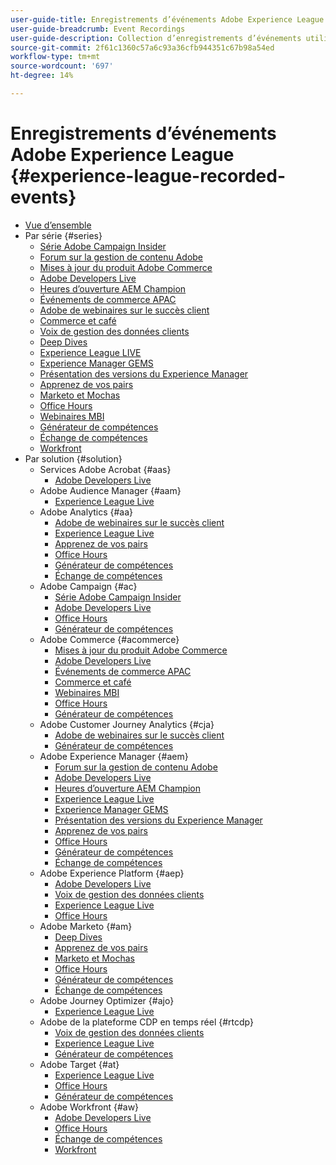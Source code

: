```yaml
---
user-guide-title: Enregistrements d’événements Adobe Experience League
user-guide-breadcrumb: Event Recordings
user-guide-description: Collection d’enregistrements d’événements utilisée pour l’utilisation de produits Adobe Enterprise
source-git-commit: 2f61c1360c57a6c93a36cfb944351c67b98a54ed
workflow-type: tm+mt
source-wordcount: '697'
ht-degree: 14%

---
```



# Enregistrements d’événements Adobe Experience League {#experience-league-recorded-events}

+ [Vue d’ensemble](overview.md)
+ Par série {#series}
   + [Série Adobe Campaign Insider](https://experienceleague.adobe.com/docs/events/adobe-campaign-insider-recordings/overview.html)
   + [Forum sur la gestion de contenu Adobe](https://experienceleague.adobe.com/docs/events/adobe-content-management-forum-recordings/overview.html)
   + [Mises à jour du produit Adobe Commerce](https://experienceleague.adobe.com/docs/events/adobe-commerce-product-update-recordings/overview.html)
   + [Adobe Developers Live](https://experienceleague.adobe.com/docs/events/adobe-developers-live-recordings/overview.html)
   + [Heures d’ouverture AEM Champion](https://experienceleague.adobe.com/docs/events/aem-champion-office-hours/overview.html)
   + [Événements de commerce APAC](https://experienceleague.adobe.com/docs/events/apac-commerce-recordings/overview.html)
   + [Adobe de webinaires sur le succès client](https://experienceleague.adobe.com/docs/events/adobe-customer-success-webinar-recordings/overview.html)
   + [Commerce et café](https://experienceleague.adobe.com/docs/events/commerce-and-coffee-recordings/overview.html)
   + [Voix de gestion des données clients](https://experienceleague.adobe.com/docs/events/customer-data-management-voices-recordings/overview.html?lang=fr)
   + [Deep Dives](https://experienceleague.adobe.com/docs/events/deep-dives-recordings/overview.html)
   + [Experience League LIVE](https://experienceleague.adobe.com/docs/events/experience-league-live-recordings/overview.html)
   + [Experience Manager GEMS](https://experienceleague.adobe.com/docs/events/experience-manager-gems-recordings/overview.html)
   + [Présentation des versions du Experience Manager](https://experienceleague.adobe.com/docs/events/aemcs-release-update-recordings/overview.html?lang=fr)
   + [Apprenez de vos pairs](https://experienceleague.adobe.com/docs/events/learn-from-your-peers-recordings/overview.html)
   + [Marketo et Mochas](https://experienceleague.adobe.com/docs/events/marketo-and-mochas-recordings/overview.html)
   + [Office Hours](https://experienceleague.adobe.com/docs/events/office-hours/overview.html)
   + [Webinaires MBI](https://experienceleague.adobe.com/docs/events/mbi-webinars-recordings/overview.html)
   + [Générateur de compétences](https://experienceleague.adobe.com/docs/events/skill-builder-recordings/overview.html)
   + [Échange de compétences](https://experienceleague.adobe.com/docs/events/the-skill-exchange-recordings/overview.html)
   + [Workfront](https://experienceleague.adobe.com/docs/events/workfront-recordings/overview.html)
+ Par solution {#solution}
   + Services Adobe Acrobat {#aas}
      + [Adobe Developers Live](https://experienceleague.adobe.com/docs/events/adobe-developers-live-recordings/overview.html)
   + Adobe Audience Manager {#aam}
      + [Experience League Live](https://experienceleague.adobe.com/docs/events/experience-league-live-recordings/overview.html)
   + Adobe Analytics {#aa}
      + [Adobe de webinaires sur le succès client](https://experienceleague.adobe.com/docs/events/adobe-customer-success-webinar-recordings/overview.html)
      + [Experience League Live](https://experienceleague.adobe.com/docs/events/experience-league-live-recordings/overview.html)
      + [Apprenez de vos pairs](https://experienceleague.adobe.com/docs/events/learn-from-your-peers-recordings/overview.html)
      + [Office Hours](https://experienceleague.adobe.com/docs/events/office-hours/overview.html)
      + [Générateur de compétences](https://experienceleague.adobe.com/docs/events/skill-builder-recordings/overview.html)
      + [Échange de compétences](https://experienceleague.adobe.com/docs/events/the-skill-exchange-recordings/overview.html)
   + Adobe Campaign {#ac}
      + [Série Adobe Campaign Insider](https://experienceleague.adobe.com/docs/events/adobe-campaign-insider-recordings/overview.html)
      + [Adobe Developers Live](https://experienceleague.adobe.com/docs/events/adobe-developers-live-recordings/overview.html)
      + [Office Hours](https://experienceleague.adobe.com/docs/events/office-hours/overview.html)
      + [Générateur de compétences](https://experienceleague.adobe.com/docs/events/skill-builder-recordings/overview.html)
   + Adobe Commerce {#acommerce}
      + [Mises à jour du produit Adobe Commerce](https://experienceleague.adobe.com/docs/events/adobe-commerce-product-update-recordings/overview.html)
      + [Adobe Developers Live](https://experienceleague.adobe.com/docs/events/adobe-developers-live-recordings/overview.html)
      + [Événements de commerce APAC](https://experienceleague.adobe.com/docs/events/apac-commerce-recordings/overview.html)
      + [Commerce et café](https://experienceleague.adobe.com/docs/events/commerce-and-coffee-recordings/overview.html)
      + [Webinaires MBI](https://experienceleague.adobe.com/docs/events/mbi-webinars-recordings/overview.html)
      + [Office Hours](https://experienceleague.adobe.com/docs/events/office-hours/overview.html)
      + [Générateur de compétences](https://experienceleague.adobe.com/docs/events/skill-builder-recordings/overview.html)
   + Adobe Customer Journey Analytics {#cja}
      + [Adobe de webinaires sur le succès client](https://experienceleague.adobe.com/docs/events/adobe-customer-success-webinar-recordings/overview.html)
      + [Générateur de compétences](https://experienceleague.adobe.com/docs/events/skill-builder-recordings/overview.html)
   + Adobe Experience Manager   {#aem}
      + [Forum sur la gestion de contenu Adobe](https://experienceleague.adobe.com/docs/events/adobe-content-management-forum-recordings/overview.html)
      + [Adobe Developers Live](https://experienceleague.adobe.com/docs/events/adobe-developers-live-recordings/overview.html)
      + [Heures d’ouverture AEM Champion](https://experienceleague.adobe.com/docs/events/aem-champion-office-hours/overview.html)
      + [Experience League Live](https://experienceleague.adobe.com/docs/events/experience-league-live-recordings/overview.html)
      + [Experience Manager GEMS](https://experienceleague.adobe.com/docs/events/experience-manager-gems-recordings/overview.html)
      + [Présentation des versions du Experience Manager](https://experienceleague.adobe.com/docs/events/aemcs-release-update-recordings/overview.html?lang=fr)
      + [Apprenez de vos pairs](https://experienceleague.adobe.com/docs/events/learn-from-your-peers-recordings/overview.html)
      + [Office Hours](https://experienceleague.adobe.com/docs/events/office-hours/overview.html)
      + [Générateur de compétences](https://experienceleague.adobe.com/docs/events/skill-builder-recordings/overview.html)
      + [Échange de compétences](https://experienceleague.adobe.com/docs/events/the-skill-exchange-recordings/overview.html)
   + Adobe Experience Platform {#aep}
      + [Adobe Developers Live](https://experienceleague.adobe.com/docs/events/adobe-developers-live-recordings/overview.html)
      + [Voix de gestion des données clients](https://experienceleague.adobe.com/docs/events/customer-data-management-voices-recordings/overview.html?lang=fr)
      + [Experience League Live](https://experienceleague.adobe.com/docs/events/experience-league-live-recordings/overview.html)
      + [Office Hours](https://experienceleague.adobe.com/docs/events/office-hours/overview.html)
   + Adobe Marketo {#am}
      + [Deep Dives](https://experienceleague.adobe.com/docs/events/deep-dives-recordings/overview.html)
      + [Apprenez de vos pairs](https://experienceleague.adobe.com/docs/events/learn-from-your-peers-recordings/overview.html)
      + [Marketo et Mochas](https://experienceleague.adobe.com/docs/events/marketo-and-mochas-recordings/overview.html)
      + [Office Hours](https://experienceleague.adobe.com/docs/events/office-hours/overview.html)
      + [Générateur de compétences](https://experienceleague.adobe.com/docs/events/skill-builder-recordings/overview.html)
      + [Échange de compétences](https://experienceleague.adobe.com/docs/events/the-skill-exchange-recordings/overview.html)
   + Adobe Journey Optimizer {#ajo}
      + [Experience League Live](https://experienceleague.adobe.com/docs/events/experience-league-live-recordings/overview.html)
   + Adobe de la plateforme CDP en temps réel {#rtcdp}
      + [Voix de gestion des données clients](https://experienceleague.adobe.com/docs/events/customer-data-management-voices-recordings/overview.html?lang=fr)
      + [Experience League Live](https://experienceleague.adobe.com/docs/events/experience-league-live-recordings/overview.html)
      + [Générateur de compétences](https://experienceleague.adobe.com/docs/events/skill-builder-recordings/overview.html)
   + Adobe Target {#at}
      + [Experience League Live](https://experienceleague.adobe.com/docs/events/experience-league-live-recordings/overview.html)
      + [Office Hours](https://experienceleague.adobe.com/docs/events/office-hours/overview.html)
      + [Générateur de compétences](https://experienceleague.adobe.com/docs/events/skill-builder-recordings/overview.html)
   + Adobe Workfront {#aw}
      + [Adobe Developers Live](https://experienceleague.adobe.com/docs/events/adobe-developers-live-recordings/overview.html)
      + [Office Hours](https://experienceleague.adobe.com/docs/events/office-hours/overview.html)
      + [Échange de compétences](https://experienceleague.adobe.com/docs/events/the-skill-exchange-recordings/overview.html)
      + [Workfront](https://experienceleague.adobe.com/docs/events/workfront-recordings/overview.html)